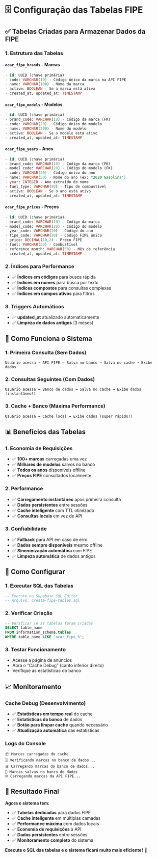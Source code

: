# 🗄️ Configuração das Tabelas FIPE

## ✅ **Tabelas Criadas para Armazenar Dados da FIPE**

### **1. Estrutura das Tabelas**

#### **`ocar_fipe_brands` - Marcas**
```sql
- id: UUID (chave primária)
- code: VARCHAR(10) - Código único da marca na API FIPE
- name: VARCHAR(100) - Nome da marca
- active: BOOLEAN - Se a marca está ativa
- created_at, updated_at: TIMESTAMP
```

#### **`ocar_fipe_models` - Modelos**
```sql
- id: UUID (chave primária)
- brand_code: VARCHAR(10) - Código da marca (FK)
- code: VARCHAR(20) - Código único do modelo
- name: VARCHAR(200) - Nome do modelo
- active: BOOLEAN - Se o modelo está ativo
- created_at, updated_at: TIMESTAMP
```

#### **`ocar_fipe_years` - Anos**
```sql
- id: UUID (chave primária)
- brand_code: VARCHAR(10) - Código da marca (FK)
- model_code: VARCHAR(20) - Código do modelo (FK)
- code: VARCHAR(20) - Código único do ano
- name: VARCHAR(50) - Nome do ano (ex: "2020 Gasolina")
- year: INTEGER - Ano extraído do nome
- fuel_type: VARCHAR(50) - Tipo de combustível
- active: BOOLEAN - Se o ano está ativo
- created_at, updated_at: TIMESTAMP
```

#### **`ocar_fipe_prices` - Preços**
```sql
- id: UUID (chave primária)
- brand_code: VARCHAR(10) - Código da marca
- model_code: VARCHAR(20) - Código do modelo
- year_code: VARCHAR(20) - Código do ano
- fipe_code: VARCHAR(20) - Código FIPE único
- price: DECIMAL(10,2) - Preço FIPE
- fuel: VARCHAR(50) - Combustível
- reference_month: VARCHAR(50) - Mês de referência
- created_at, updated_at: TIMESTAMP
```

### **2. Índices para Performance**
- ✅ **Índices em códigos** para busca rápida
- ✅ **Índices em nomes** para busca por texto
- ✅ **Índices compostos** para consultas complexas
- ✅ **Índices em campos ativos** para filtros

### **3. Triggers Automáticos**
- ✅ **updated_at** atualizado automaticamente
- ✅ **Limpeza de dados antigos** (3 meses)

## 🚀 **Como Funciona o Sistema**

### **1. Primeira Consulta (Sem Dados)**
```
Usuário acessa → API FIPE → Salva no banco → Salva no cache → Exibe dados
```

### **2. Consultas Seguintes (Com Dados)**
```
Usuário acessa → Banco de dados → Salva no cache → Exibe dados (instantâneo!)
```

### **3. Cache + Banco (Máxima Performance)**
```
Usuário acessa → Cache local → Exibe dados (super rápido!)
```

## 📊 **Benefícios das Tabelas**

### **1. Economia de Requisições**
- ✅ **100+ marcas** carregadas uma vez
- ✅ **Milhares de modelos** salvos no banco
- ✅ **Todos os anos** disponíveis offline
- ✅ **Preços FIPE** consultados localmente

### **2. Performance**
- ✅ **Carregamento instantâneo** após primeira consulta
- ✅ **Dados persistentes** entre sessões
- ✅ **Cache inteligente** com TTL otimizado
- ✅ **Consultas locais** em vez de API

### **3. Confiabilidade**
- ✅ **Fallback** para API em caso de erro
- ✅ **Dados sempre disponíveis** mesmo offline
- ✅ **Sincronização automática** com FIPE
- ✅ **Limpeza automática** de dados antigos

## 🔧 **Como Configurar**

### **1. Executar SQL das Tabelas**
```sql
-- Execute no Supabase SQL Editor
-- Arquivo: create-fipe-tables.sql
```

### **2. Verificar Criação**
```sql
-- Verificar se as tabelas foram criadas
SELECT table_name 
FROM information_schema.tables 
WHERE table_name LIKE 'ocar_fipe_%';
```

### **3. Testar Funcionamento**
- Acesse a página de anúncios
- Abra o "Cache Debug" (canto inferior direito)
- Verifique as estatísticas do banco

## 📈 **Monitoramento**

### **Cache Debug (Desenvolvimento)**
- ✅ **Estatísticas em tempo real** do cache
- ✅ **Estatísticas do banco** de dados
- ✅ **Botão para limpar cache** quando necessário
- ✅ **Atualização automática** das estatísticas

### **Logs do Console**
```
📦 Marcas carregadas do cache
🗄️ Verificando marcas no banco de dados...
📊 Carregando marcas do banco de dados...
💾 Marcas salvas no banco de dados
🌐 Carregando marcas da API FIPE...
```

## 🎯 **Resultado Final**

**Agora o sistema tem:**
- ✅ **Tabelas dedicadas** para dados FIPE
- ✅ **Cache inteligente** em múltiplas camadas
- ✅ **Performance máxima** com dados locais
- ✅ **Economia de requisições** à API
- ✅ **Dados persistentes** entre sessões
- ✅ **Monitoramento completo** do sistema

**Execute o SQL das tabelas e o sistema ficará muito mais eficiente!** 🚀
